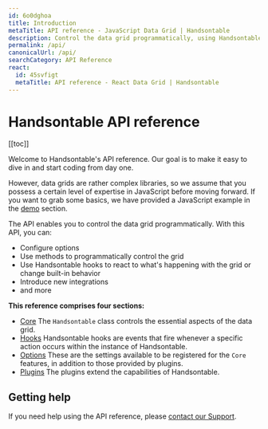 ```yaml
---
id: 6o0dghoa
title: Introduction
metaTitle: API reference - JavaScript Data Grid | Handsontable
description: Control the data grid programmatically, using Handsontable's API options and methods.
permalink: /api/
canonicalUrl: /api/
searchCategory: API Reference
react:
  id: 45svfigt
  metaTitle: API reference - React Data Grid | Handsontable
---
```


# Handsontable API reference

[[toc]]

Welcome to Handsontable's API reference. Our goal is to make it easy to dive in and start coding from day one.

However, data grids are rather complex libraries, so we assume that you possess a certain level of expertise in JavaScript before moving forward. If you want to grab some basics, we have provided a JavaScript example in the [demo](@/guides/getting-started/demo/demo.md) section.

The API enables you to control the data grid programmatically. With this API, you can:

-   Configure options
-   Use methods to programmatically control the grid
-   Use Handsontable hooks to react to what's happening with the grid or change built-in behavior
-   Introduce new integrations
-   and more

**This reference comprises four sections:**

<div class="boxes-list gray">

- [Core](@/api/core.md)
The `Handsontable` class controls the essential aspects of the data grid.
- [Hooks](@/api/hooks.md) 
Handsontable hooks are events that fire whenever a specific action occurs within the instance of Handsontable.
- [Options](@/api/options.md) 
These are the settings available to be registered for the `Core` features, in addition to those provided by plugins.
- [Plugins](@/api/plugins.md) 
The plugins extend the capabilities of Handsontable.

</div>

## Getting help

If you need help using the API reference, please [contact our Support](https://handsontable.com/contact?category=technical_support).
